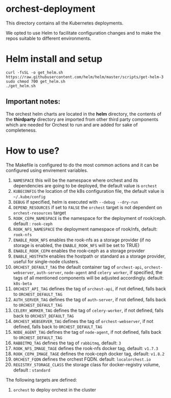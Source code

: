 # orchest-deployment

This directory contains all the Kubernetes deployments.

We opted to use Helm to facilitate configuration changes and to make the repos suitable to different
environments.

# Helm install and setup

    curl -fsSL -o get_helm.sh https://raw.githubusercontent.com/helm/helm/master/scripts/get-helm-3
    sudo chmod 700 get_helm.sh
    ./get_helm.sh


## Important notes:

The orchest helm charts are located in the <strong>helm</strong> directory, the contents of the
<strong>thirdparty</strong> directory are imported from other third party components which are
needed for Orchest to run and are added for sake of completeness.

# How to use?

The Makefile is configured to do the most common actions and it can be configured using envirement variables.

1. `NAMESPACE` this will be the namespace where orchest and its dependencies are going to be
   deployed, the default value is `orchest`
2. `KUBECONFIG` the location of the k8s configuration file, the default value is `~/.kube/config`
3. `DEBUG` if specified, helm is executed with `--debug --dry-run`
4. `DEPEND_RESOURCES` if set to `FALSE` the `orchest` target is not dependent on `orchest-resources`
   target
5. `ROOK_CEPH_NAMESPACE` is the namespace for the deployment of rook/ceph. default : `rook-ceph`
6. `ROOK_NFS_NAMESPACE` the deployment namespace of rook/nfs, default: `rook-nfs`
7. `ENABLE_ROOK_NFS` enables the rook-nfs as a storage provider (if no storage is enabled, the
   `ENABLE_ROOK_NFS` will be set to TRUE)
8. `ENABLE_ROOK_CEPH` enables the rook-ceph as a storage provider
9. `ENABLE_HOSTPATH` enables the hostpath or standard as a storage provider, useful for single-node
   clusters.
10. `ORCHEST_DEFAULT_TAG` the default container tag of `orchest-api`, `orchest-webserver`,
    `auth-server`, `node-agent` and `celery worker`, if specified, the tags of all
    mentioned components will be adjusted accordingly. default: `k8s-beta`
11. `ORCHEST_API_TAG` defines the tag of `orchest-api`, if not defined, falls back to
    `ORCHEST_DEFAULT_TAG`
12. `AUTH_SERVER_TAG` defines the tag of `auth-server`, if not defined, falls back to
    `ORCHEST_DEFAULT_TAG`
13. `CELERY_WORKER_TAG` defines the tag of `celery-worker`, if not defined, falls back to
    `ORCHEST_DEFAULT_TAG`
14. `ORCHEST_WEBSERVER_TAG` defines the tag of `orchest-webserver`, if not defined, falls back to
    `ORCHEST_DEFAULT_TAG`
15. `NODE_AGENT_TAG` defines the tag of `node-agent`, if not defined, falls back to
    `ORCHEST_DEFAULT_TAG`
16. `RABBITMQ_TAG` defines the tag of `rabbitmq`, default: `3`
17. `ROOK_NFS_IMAGE_TAGE` defines the rook-nfs docker tag, default: `v1.7.3`
18. `ROOK_CEPH_IMAGE_TAGE` defines the rook-ceph docker tag, default: `v1.8.2`
19. `ORCHEST_FQDN` defines the orchest FQDN. default: `localorchest.io`
20. `REGISTRY_STORAGE_CLASS` the storage class for docker-registry volume, default : `standard`

The following targets are defined:

1. `orchest` to deploy orchest in the cluster
